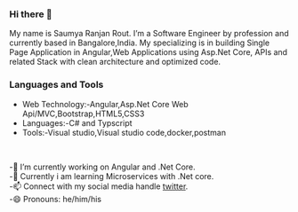 ### Hi there 👋

My name is Saumya Ranjan Rout. I’m a Software Engineer by profession and currently based in Bangalore,India. My specializing is in building Single Page Application in Angular,Web Applications using Asp.Net Core, APIs and related Stack with clean architecture and optimized code.


### Languages and Tools

* Web Technology:-Angular,Asp.Net Core Web Api/MVC,Bootstrap,HTML5,CSS3 <br/>
* Languages:-C# and Typscript <br/>
* Tools:-Visual studio,Visual studio code,docker,postman <br/>
<br/>

-🔭 I’m currently working on Angular and .Net Core.<br/>
-🌱 Currently i am learning Microservices with .Net core.<br/>
-📫 Connect with my social media handle [twitter](https://twitter.com/soumya1729).<br/>
-😄 Pronouns: he/him/his

<!--
**ersaumya/ersaumya** is a ✨ _special_ ✨ repository because its `README.md` (this file) appears on your GitHub profile.

Here are some ideas to get you started:

- 🔭 I’m currently working on ...
- 🌱 I’m currently learning ...
- 👯 I’m looking to collaborate on ...
- 🤔 I’m looking for help with ...
- 💬 Ask me about ...
- 📫 How to reach me: ...
- 😄 Pronouns: ...
- ⚡ Fun fact: ...
-->
